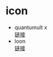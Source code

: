 #  icon  
- quantumult x  
[链接](https://github.com/Springsu313/quantumult/blob/79f22d36be2cbe4073c9b337cd8f563e6bafe881/icon/json/spring-mini.json)
- loon  
[链接](https://github.com/Springsu313/loon/blob/441480e2fa58eed4169a5c8f33a1bc54042478e2/loon-mini.json)
